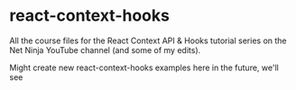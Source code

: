 # react-context-hooks

All the course files for the React Context API & Hooks tutorial series on the Net Ninja YouTube channel (and some of my edits).

Might create new react-context-hooks examples here in the future, we'll see
